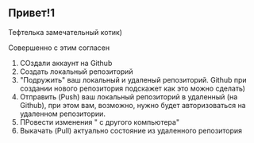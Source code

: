 ## Привет!1

Тефтелька замечательный котик)

Совершенно с этим согласен

1. СОздали аккаунт на Github
2. Создать локальный репозиторий
3. "Подружить" ваш локальный и удаленый репозиторий. Github при создании нового репозитория подскажет как это можно сделать)
4. Отправить (Push) ваш локальный репозиторий в удаленный (на Github), при этом вам, возможно, нужно будет авторизоваться на удаленном репозитории.
5. ПРовести изменения " с другого компьютера"
6. Выкачать (Pull) актуально состояние из удаленного репозитория 